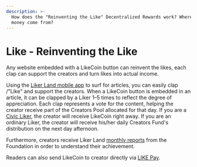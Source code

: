 ```yaml
---
description: >-
  How does the "Reinventing the Like" Decentralized Rewards work? Where does
  money come from?
---
```


# Like - Reinventing the Like

Any website embedded with a LikeCoin button can reinvent the likes, each clap can support the creators and turn likes into actual income.

Using the [Liker Land mobile app](https://docs.like.co/user-guide/reader/download) to surf for articles, you can easily clap /"Like" and support the creators. When a LikeCoin button is embedded in an article, it can be clapped by a Liker 1–5 times to reflect the degree of appreciation. Each clap represents a vote for the content, helping the creator receive part of the Creators Pool allocated for that day. If you are a [Civic Liker](https://docs.like.co/user-guide/civic-liker), the creator will receive LikeCoin right away. If you are an ordinary Liker, the creator will receive his/her daily Creators Fund's distribution on the next day afternoon.

Furthermore, creators receive Liker Land [monthly reports](https://docs.like.co/user-guide/creator/monthly-report) from the Foundation in order to understand their achievement.

Readers can also send LikeCoin to creator directly via [LIKE Pay](https://docs.like.co/user-guide/liker-land/like-pay).



